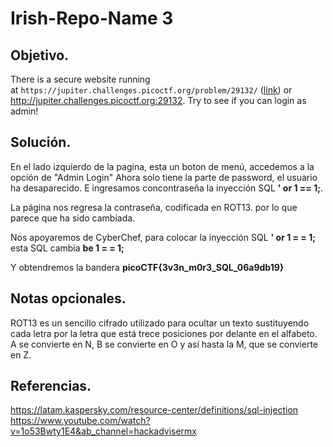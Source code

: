 # Irish-Repo-Name 3

## Objetivo.

There is a secure website running at `https://jupiter.challenges.picoctf.org/problem/29132/` ([link](https://jupiter.challenges.picoctf.org/problem/29132/)) or http://jupiter.challenges.picoctf.org:29132. Try to see if you can login as admin!

## Solución.

En el lado izquierdo de la pagina, esta un boton de menú, accedemos a la opción de "Admin Login"
Ahora solo tiene la parte de password, el usuario ha desaparecido.
E ingresamos concontraseña la inyección SQL **' or 1 == 1;**.

La página nos regresa la contraseña, codificada en ROT13. por lo que parece que ha sido cambiada.

Nos apoyaremos de CyberChef, para colocar la inyección SQL **' or 1 = = 1;** esta SQL cambia **be 1 = = 1;**

Y obtendremos la bandera
**picoCTF{3v3n_m0r3_SQL_06a9db19}**

## Notas opcionales.

ROT13 es un sencillo cifrado utilizado para ocultar un texto sustituyendo cada letra por la letra que está trece posiciones por delante en el alfabeto. A se convierte en N, B se convierte en O y así hasta la M, que se convierte en Z.

## Referencias.

https://latam.kaspersky.com/resource-center/definitions/sql-injection
https://www.youtube.com/watch?v=1o53Bwty1E4&ab_channel=hackadvisermx